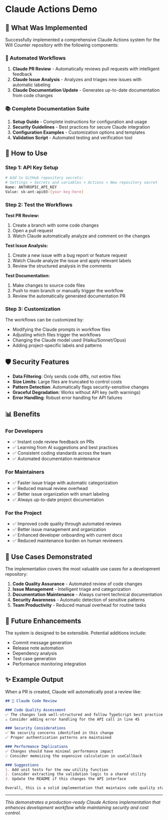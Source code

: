 # Claude Actions Demo

## 🎯 What Was Implemented

Successfully implemented a comprehensive Claude Actions system for the Will Counter repository with the following components:

### 🤖 Automated Workflows

1. **Claude PR Review** - Automatically reviews pull requests with intelligent feedback
2. **Claude Issue Analysis** - Analyzes and triages new issues with automatic labeling
3. **Claude Documentation Update** - Generates up-to-date documentation from code changes

### 📚 Complete Documentation Suite

1. **Setup Guide** - Complete instructions for configuration and usage
2. **Security Guidelines** - Best practices for secure Claude integration
3. **Configuration Examples** - Customization options and templates
4. **Validation Script** - Automated testing and verification tool

## 🚀 How to Use

### Step 1: API Key Setup
```bash
# Add to GitHub repository secrets:
# Settings > Secrets and variables > Actions > New repository secret
Name: ANTHROPIC_API_KEY
Value: sk-ant-api03-[your-key-here]
```

### Step 2: Test the Workflows

**Test PR Review:**
1. Create a branch with some code changes
2. Open a pull request
3. Watch Claude automatically analyze and comment on the changes

**Test Issue Analysis:**
1. Create a new issue with a bug report or feature request
2. Watch Claude analyze the issue and apply relevant labels
3. Review the structured analysis in the comments

**Test Documentation:**
1. Make changes to source code files
2. Push to main branch or manually trigger the workflow
3. Review the automatically generated documentation PR

### Step 3: Customization

The workflows can be customized by:
- Modifying the Claude prompts in workflow files
- Adjusting which files trigger the workflows
- Changing the Claude model used (Haiku/Sonnet/Opus)
- Adding project-specific labels and patterns

## 🛡️ Security Features

- **Data Filtering**: Only sends code diffs, not entire files
- **Size Limits**: Large files are truncated to control costs
- **Pattern Detection**: Automatically flags security-sensitive changes
- **Graceful Degradation**: Works without API key (with warnings)
- **Error Handling**: Robust error handling for API failures

## 📊 Benefits

### For Developers
- ✅ Instant code review feedback on PRs
- ✅ Learning from AI suggestions and best practices
- ✅ Consistent coding standards across the team
- ✅ Automated documentation maintenance

### For Maintainers
- ✅ Faster issue triage with automatic categorization
- ✅ Reduced manual review overhead
- ✅ Better issue organization with smart labeling
- ✅ Always up-to-date project documentation

### For the Project
- ✅ Improved code quality through automated reviews
- ✅ Better issue management and organization
- ✅ Enhanced developer onboarding with current docs
- ✅ Reduced maintenance burden on human reviewers

## 🎯 Use Cases Demonstrated

The implementation covers the most valuable use cases for a development repository:

1. **Code Quality Assurance** - Automated review of code changes
2. **Issue Management** - Intelligent triage and categorization
3. **Documentation Maintenance** - Always current technical documentation
4. **Security Awareness** - Automatic detection of sensitive patterns
5. **Team Productivity** - Reduced manual overhead for routine tasks

## 🔮 Future Enhancements

The system is designed to be extensible. Potential additions include:
- Commit message generation
- Release note automation
- Dependency analysis
- Test case generation
- Performance monitoring integration

## ✨ Example Output

When a PR is created, Claude will automatically post a review like:

```markdown
## 🤖 Claude Code Review

### Code Quality Assessment
✅ The changes look well-structured and follow TypeScript best practices
⚠️ Consider adding error handling for the API call in line 45

### Security Considerations
✅ No security concerns identified in this change
✅ Proper authentication patterns are maintained

### Performance Implications  
✅ Changes should have minimal performance impact
💡 Consider memoizing the expensive calculation in useCallback

### Suggestions
1. Add unit tests for the new utility function
2. Consider extracting the validation logic to a shared utility
3. Update the README if this changes the API interface

Overall, this is a solid implementation that maintains code quality standards.
```

---

*This demonstrates a production-ready Claude Actions implementation that enhances development workflow while maintaining security and cost control.*